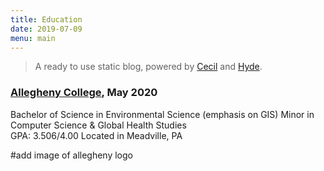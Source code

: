 ```yaml
---
title: Education
date: 2019-07-09
menu: main
---
```

> A ready to use static blog, powered by [Cecil](https://cecil.app) and [Hyde](https://github.com/Cecilapp/theme-hyde).



### [Allegheny College](https://allegheny.edu/), May 2020

Bachelor of Science in Environmental Science (emphasis on GIS)
Minor in Computer Science & Global Health Studies	 
GPA: 3.506/4.00
Located in Meadville, PA

#add image of allegheny logo
